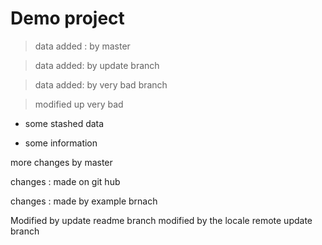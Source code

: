 # Demo project

> data added : by master

> data added: by update branch

> data added: by very bad branch

> modified up very bad

- some stashed data

* some information

more changes by master

changes : made on git hub

changes : made by example brnach

Modified by update readme branch
modified by the locale remote update branch
